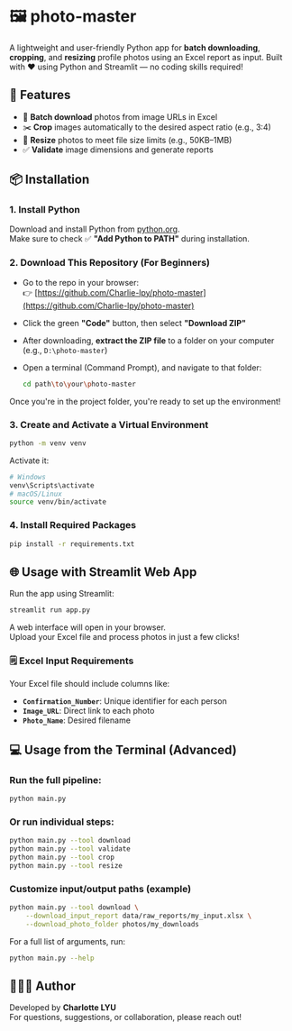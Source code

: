 # 🖼️ photo-master

A lightweight and user-friendly Python app for **batch downloading**, **cropping**, and **resizing** profile photos using an Excel report as input. Built with ❤️ using Python and Streamlit — no coding skills required!

## 🚀 Features

- 🔽 **Batch download** photos from image URLs in Excel
- ✂️ **Crop** images automatically to the desired aspect ratio (e.g., 3:4)
- 📏 **Resize** photos to meet file size limits (e.g., 50KB–1MB)
- ✅ **Validate** image dimensions and generate reports

## 📦 Installation

### 1. Install Python  
Download and install Python from [python.org](https://www.python.org/downloads).  
Make sure to check ✅ **"Add Python to PATH"** during installation.

### 2. Download This Repository (For Beginners)

- Go to the repo in your browser:  
   👉 [https://github.com/Charlie-lpy/photo-master](https://github.com/Charlie-lpy/photo-master)

- Click the green **"Code"** button, then select **"Download ZIP"**

- After downloading, **extract the ZIP file** to a folder on your computer (e.g., `D:\photo-master`)

- Open a terminal (Command Prompt), and navigate to that folder:
   ```bash
   cd path\to\your\photo-master
   ```

Once you're in the project folder, you're ready to set up the environment!

### 3. Create and Activate a Virtual Environment

```bash
python -m venv venv
```
Activate it:

```bash
# Windows
venv\Scripts\activate
# macOS/Linux
source venv/bin/activate
```

### 4. Install Required Packages

```bash
pip install -r requirements.txt
```

## 🌐 Usage with Streamlit Web App

Run the app using Streamlit:

```bash
streamlit run app.py
```

A web interface will open in your browser.  
Upload your Excel file and process photos in just a few clicks!

### 🗒️ Excel Input Requirements

Your Excel file should include columns like:

- **`Confirmation_Number`**: Unique identifier for each person
- **`Image_URL`**: Direct link to each photo
- **`Photo_Name`**: Desired filename

## 💻 Usage from the Terminal (Advanced)

### Run the full pipeline:

```bash
python main.py
```

### Or run individual steps:
```bash
python main.py --tool download
python main.py --tool validate
python main.py --tool crop
python main.py --tool resize
```

### Customize input/output paths (example)
```bash
python main.py --tool download \
    --download_input_report data/raw_reports/my_input.xlsx \
    --download_photo_folder photos/my_downloads
```

For a full list of arguments, run:
```bash
python main.py --help
```

## 👩🏻‍💻 Author

Developed by **Charlotte LYU**  
For questions, suggestions, or collaboration, please reach out!
